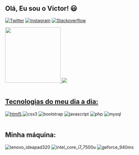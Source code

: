 
## Olá, Eu sou o Victor! 😃

[![Twitter](https://img.shields.io/badge/Twitter-1DA1F2?style=for-the-badge&logo=twitter&logoColor=white)](https://twitter.com/niqueladopl)
[![Instagram](https://img.shields.io/badge/Instagram-E4405F?style=for-the-badge&logo=instagram&logoColor=white)](https://instagram.com/niqueladopl)
[![Stackoverflow](https://img.shields.io/badge/Stack_Overflow-FE7A16?style=for-the-badge&logo=stack-overflow&logoColor=white)](https://stackoverflow.com/users/20407336/niqueladopl)


<div>
<a href="https://github.com/niqueladopl">
<img height="180em" src="https://github-readme-stats.vercel.app/api?username=NiqueladoPL&show_icons=true&theme=tokyonight">
<img width"10em" src="https://github-readme-stats.vercel.app/api/top-langs/?username=NiqueladoPL&layout=compact&langs_count=16&theme=tokyonight">
</div><br/>

## Tecnologias do meu dia a dia:

<div style="display: inline_block">   
    <a href="https://youtube.com">
    <img align="center" alt="html5" src="https://img.shields.io/badge/HTML5-E34F26?style=for-the-badge&logo=html5&logoColor=white"> </a>
    <img align="center" alt="css3" src="https://img.shields.io/badge/CSS3-1572B6?style=for-the-badge&logo=css3&logoColor=white">
    <img align="center" alt="bootstrap" src="https://img.shields.io/badge/Bootstrap-563D7C?style=for-the-badge&logo=bootstrap&logoColor=white">
    <img align="center" alt="javascript" src="https://img.shields.io/badge/JavaScript-F7DF1E?style=for-the-badge&logo=javascript&logoColor=black">
    <img align="center" alt="php" src="https://img.shields.io/badge/PHP-777BB4?style=for-the-badge&logo=php&logoColor=white">
    <img align="center" alt="mysql" src="https://img.shields.io/badge/MySQL-00000F?style=for-the-badge&logo=mysql&logoColor=white">
</div><br/>


## Minha máquina:

<div style="display: inline_block">  
    <img align="center" alt="lenovo_ideapad320" src="https://img.shields.io/badge/Windows-Lenovo_Ideapad_320-0078D6?style=for-the-badge&logo=windows&logoColor=white">
    <img align="center" alt="intel_core_i7_7500u" src="https://img.shields.io/badge/Intel-Core_i7_7500u-0071C5?style=for-the-badge&logo=intel&logoColor=white">
    <img align="center" alt="geforce_940mx" src="https://img.shields.io/badge/NVIDIA-geforce_940mx-76B900?style=for-the-badge&logo=nvidia&logoColor=white">
</div>
